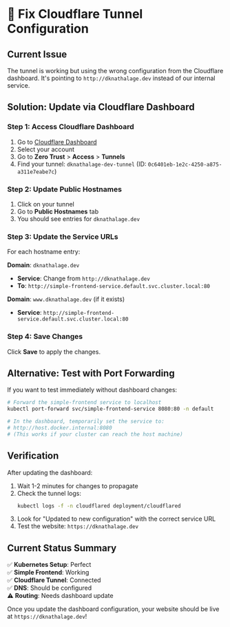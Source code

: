 # 🔧 Fix Cloudflare Tunnel Configuration

## Current Issue
The tunnel is working but using the wrong configuration from the Cloudflare dashboard. It's pointing to `http://dknathalage.dev` instead of our internal service.

## Solution: Update via Cloudflare Dashboard

### Step 1: Access Cloudflare Dashboard
1. Go to [Cloudflare Dashboard](https://dash.cloudflare.com)
2. Select your account
3. Go to **Zero Trust** > **Access** > **Tunnels**
4. Find your tunnel: `dknathalage-dev-tunnel` (ID: `0c6401eb-1e2c-4250-a875-a311e7eabe7c`)

### Step 2: Update Public Hostnames
1. Click on your tunnel
2. Go to **Public Hostnames** tab
3. You should see entries for `dknathalage.dev`

### Step 3: Update the Service URLs
For each hostname entry:

**Domain**: `dknathalage.dev`
- **Service**: Change from `http://dknathalage.dev` 
- **To**: `http://simple-frontend-service.default.svc.cluster.local:80`

**Domain**: `www.dknathalage.dev` (if it exists)
- **Service**: `http://simple-frontend-service.default.svc.cluster.local:80`

### Step 4: Save Changes
Click **Save** to apply the changes.

## Alternative: Test with Port Forwarding

If you want to test immediately without dashboard changes:

```bash
# Forward the simple-frontend service to localhost
kubectl port-forward svc/simple-frontend-service 8080:80 -n default

# In the dashboard, temporarily set the service to:
# http://host.docker.internal:8080
# (This works if your cluster can reach the host machine)
```

## Verification

After updating the dashboard:
1. Wait 1-2 minutes for changes to propagate
2. Check the tunnel logs:
   ```bash
   kubectl logs -f -n cloudflared deployment/cloudflared
   ```
3. Look for "Updated to new configuration" with the correct service URL
4. Test the website: `https://dknathalage.dev`

## Current Status Summary

✅ **Kubernetes Setup**: Perfect  
✅ **Simple Frontend**: Working  
✅ **Cloudflare Tunnel**: Connected  
✅ **DNS**: Should be configured  
⚠️ **Routing**: Needs dashboard update  

Once you update the dashboard configuration, your website should be live at `https://dknathalage.dev`! 